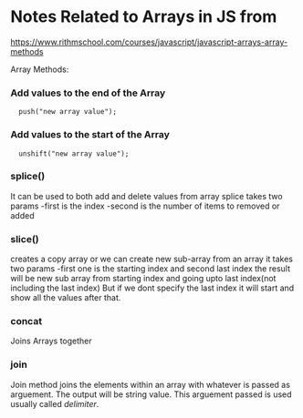 # Notes Related to Arrays in JS from

https://www.rithmschool.com/courses/javascript/javascript-arrays-array-methods

Array Methods:

### Add values to the end of the Array

      push("new array value");

### Add values to the start of the Array

      unshift("new array value");

### splice()

It can be used to both add and delete values from array
splice takes two params
-first is the index
-second is the number of items to removed or added

### slice()

creates a copy array or we can create new sub-array from an array
it takes two params
-first one is the starting index and second last index
the result will be new sub array from starting index and going upto last index(not including the last index)
But if we dont specify the last index it will start and show all the values after that.

### concat

Joins Arrays together

### join

Join method joins the elements within an array with whatever is passed as arguement. The output will be string value. This arguement passed is used usually called *delimiter*.
